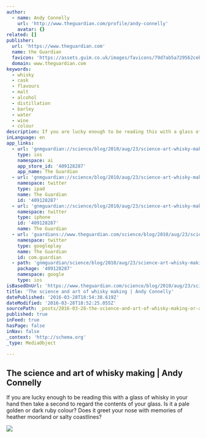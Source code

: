 ```yaml
---
author:
  - name: Andy Connelly
    url: 'http://www.theguardian.com/profile/andy-connelly'
    avatar: {}
related: []
publisher:
  url: 'https://www.theguardian.com'
  name: the Guardian
  favicon: 'https://assets.guim.co.uk/images/favicons/79d7ab5a729562cebca9c6a13c324f0e/32x32.ico'
  domain: www.theguardian.com
keywords:
  - whisky
  - cask
  - flavours
  - malt
  - alcohol
  - distillation
  - barley
  - water
  - wine
  - colour
description: If you are lucky enough to be reading this with a glass of whisky in your hand then take a second to regard the contents of your glass. Is it a pale golden or dark ruby colour? Does it greet your nose with memories of heather moorland or salty coastlines?
inLanguage: en
app_links:
  - url: 'gnmguardian://science/blog/2010/aug/23/science-art-whisky-making?contenttype=Article&source=applinks'
    type: ios
    namespace: ai
    app_store_id: '409128287'
    app_name: The Guardian
  - url: 'gnmguardian://science/blog/2010/aug/23/science-art-whisky-making?contenttype=Article&source=twitter'
    namespace: twitter
    type: ipad
    name: The Guardian
    id: '409128287'
  - url: 'gnmguardian://science/blog/2010/aug/23/science-art-whisky-making?contenttype=Article&source=twitter'
    namespace: twitter
    type: iphone
    id: '409128287'
    name: The Guardian
  - url: 'guardians://www.theguardian.com/science/blog/2010/aug/23/science-art-whisky-making'
    namespace: twitter
    type: googleplay
    name: The Guardian
    id: com.guardian
  - path: 'gnmguardian/science/blog/2010/aug/23/science-art-whisky-making?contenttype=Article&source=google'
    package: '409128287'
    namespace: google
    type: ios
isBasedOnUrl: 'https://www.theguardian.com/science/blog/2010/aug/23/science-art-whisky-making'
title: 'The science and art of whisky making | Andy Connelly'
datePublished: '2016-03-28T18:54:38.619Z'
dateModified: '2016-03-28T18:52:25.055Z'
sourcePath: _posts/2016-03-28-the-science-and-art-of-whisky-making-or-andy-connelly.md
published: true
inFeed: true
hasPage: false
inNav: false
_context: 'http://schema.org'
_type: MediaObject

---
```

<article style=""><h1>The science and art of whisky making | Andy Connelly</h1><p>If you are lucky enough to be reading this with a glass of whisky in your hand then take a second to regard the contents of your glass. Is it a pale golden or dark ruby colour? Does it greet your nose with memories of heather moorland or salty coastlines?</p><img src="https://i.guim.co.uk/img/static/sys-images/Guardian/Pix/pictures/2009/7/30/1248967479524/Glenfiddich-whisky-001.jpg?w=1200&amp;q=55&amp;auto=format&amp;usm=12&amp;fit=max&amp;s=0ef7671b6841efdcba8be53502a50c84" /></article>